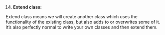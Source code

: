 14.	**Extend class:**

Extend class means we will create another class which uses the functionality of the existing class, but also adds to or overwrites some of it. It’s also perfectly normal to write your own classes and then extend them.
